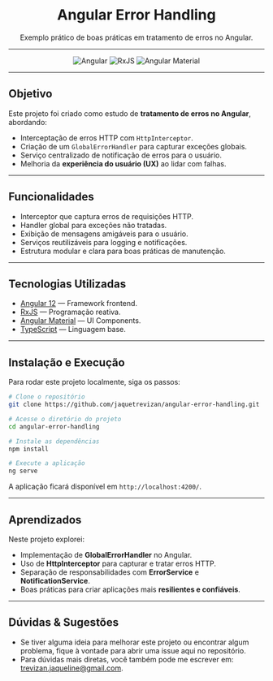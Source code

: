 <h1 align="center"> Angular Error Handling</h1>
<p align="center">Exemplo prático de boas práticas em tratamento de erros no Angular.</p>

---

<p align="center">
  <img src="https://img.shields.io/badge/Angular-12-DD0031?logo=angular" alt="Angular">
  <img src="https://img.shields.io/badge/RxJS-6.6-purple?logo=reactivex" alt="RxJS">
  <img src="https://img.shields.io/badge/Angular_Material-12-blue?logo=angular" alt="Angular Material">
</p>

---

## Objetivo

Este projeto foi criado como estudo de **tratamento de erros no Angular**, abordando:
- Interceptação de erros HTTP com `HttpInterceptor`.  
- Criação de um `GlobalErrorHandler` para capturar exceções globais.  
- Serviço centralizado de notificação de erros para o usuário.  
- Melhoria da **experiência do usuário (UX)** ao lidar com falhas.  

---

## Funcionalidades

- Interceptor que captura erros de requisições HTTP.  
- Handler global para exceções não tratadas.  
- Exibição de mensagens amigáveis para o usuário.  
- Serviços reutilizáveis para logging e notificações.  
- Estrutura modular e clara para boas práticas de manutenção.  

---

## Tecnologias Utilizadas

- [Angular 12](https://angular.io/) — Framework frontend.  
- [RxJS](https://rxjs.dev/) — Programação reativa.  
- [Angular Material](https://material.angular.io/) — UI Components.  
- [TypeScript](https://www.typescriptlang.org/) — Linguagem base.  

---

## Instalação e Execução

Para rodar este projeto localmente, siga os passos:

```bash
# Clone o repositório
git clone https://github.com/jaquetrevizan/angular-error-handling.git

# Acesse o diretório do projeto
cd angular-error-handling

# Instale as dependências
npm install

# Execute a aplicação
ng serve
````

A aplicação ficará disponível em `http://localhost:4200/`.

---

## Aprendizados

Neste projeto explorei:

* Implementação de **GlobalErrorHandler** no Angular.
* Uso de **HttpInterceptor** para capturar e tratar erros HTTP.
* Separação de responsabilidades com **ErrorService** e **NotificationService**.
* Boas práticas para criar aplicações mais **resilientes e confiáveis**.

---

## Dúvidas & Sugestões

- Se tiver alguma ideia para melhorar este projeto ou encontrar algum problema, fique à vontade para abrir uma issue aqui no repositório.
- Para dúvidas mais diretas, você também pode me escrever em: trevizan.jaqueline@gmail.com.
